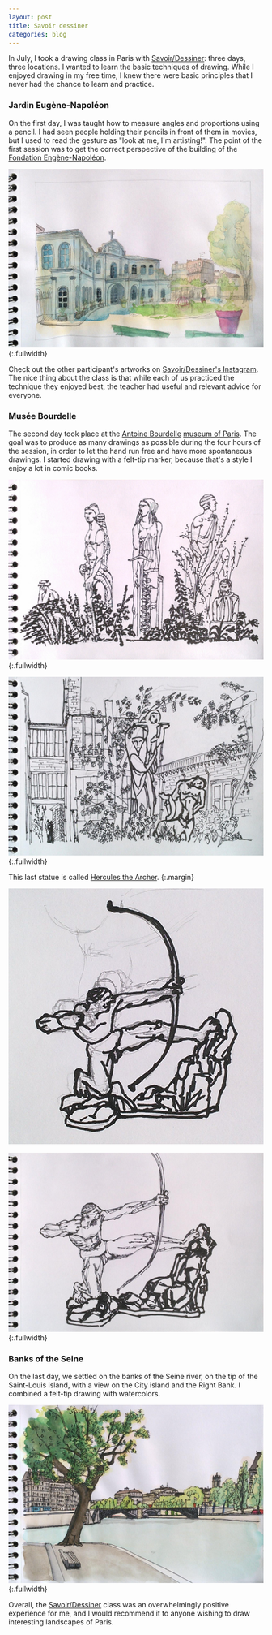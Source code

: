 ```yaml
---
layout: post
title: Savoir dessiner
categories: blog
---
```


In July, I took a drawing class in Paris with
[Savoir/Dessiner](http://www.savoirdessinerparis.fr/):
three days, three locations. I wanted to learn the basic techniques of drawing.
While I enjoyed drawing in my free time, I knew there were basic principles
that I never had the chance to learn and practice.


### Jardin Eugène-Napoléon

On the first day, I was taught how to measure angles and proportions using a
pencil. I had seen people holding their pencils in front of them in movies, but
I used to read the gesture as "look at me, I'm artisting!". The point of
the first session was to get the correct perspective of the building of the
[Fondation Engène-Napoléon](https://fr.wikipedia.org/wiki/Fondation_Eug%C3%A8ne-Napol%C3%A9on).

![Drawing of the Fondation Eugène-Napoléon building](/public/savoir_dessiner/jardin_eugene_napoleon.jpg)
{:.fullwidth}

Check out the other participant's artworks on
[Savoir/Dessiner's Instagram](https://www.instagram.com/p/BW2uVJsDcqz/).
The nice thing about the class is that while each of us practiced the
technique they enjoyed best, the teacher had useful and relevant advice
for everyone.

### Musée Bourdelle

The second day took place at the
[Antoine Bourdelle](https://en.wikipedia.org/wiki/Antoine_Bourdelle)
[museum of Paris](http://www.bourdelle.paris.fr/en).
The goal was to produce as many drawings as possible during the four hours
of the session, in order to let the hand run free and have more spontaneous
drawings. I started drawing with a felt-tip marker, because that's a style
I enjoy a lot in comic books.

![A composition of statues](/public/savoir_dessiner/musee_bourdelle_1.jpg)
{:.fullwidth}

![An inner courtyard](/public/savoir_dessiner/musee_bourdelle_2.jpg)
{:.fullwidth}

This last statue is called
[Hercules the Archer](https://en.wikipedia.org/wiki/Hercules_the_Archer).
{:.margin}

![Hercules the Archer](/public/savoir_dessiner/musee_bourdelle_3.jpg)

![Hercules the Archer](/public/savoir_dessiner/musee_bourdelle_4.jpg)
{:.fullwidth}

### Banks of the Seine

On the last day, we settled on the banks of the Seine river, on the tip
of the Saint-Louis island, with a view on the City island and the Right
Bank. I combined a felt-tip drawing with watercolors.

![Banks of the Seine](/public/savoir_dessiner/quai_de_seine.jpg)
{:.fullwidth}

Overall, the [Savoir/Dessiner](http://www.savoirdessinerparis.fr/)
class was an overwhelmingly positive experience for me, and I would recommend
it to anyone wishing to draw interesting landscapes of Paris.


